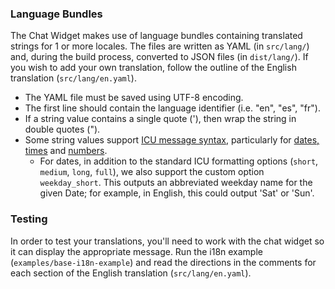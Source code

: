 ### Language Bundles

The Chat Widget makes use of language bundles containing translated strings for 1 or more locales. The files are written as YAML (in `src/lang/`) and, during the build process, converted to JSON files (in `dist/lang/`). If you wish to add your own translation, follow the outline of the English translation (`src/lang/en.yaml`).

* The YAML file must be saved using UTF-8 encoding.
* The first line should contain the language identifier (i.e. "en", "es", "fr").
* If a string value contains a single quote ('), then wrap the string in double quotes (").
* Some string values support [ICU message syntax](http://userguide.icu-project.org/formatparse/messages), particularly for [dates, times](http://userguide.icu-project.org/formatparse/datetime) and [numbers](http://userguide.icu-project.org/formatparse/numbers).
    * For dates, in addition to the standard ICU formatting options (`short`, `medium`, `long`, `full`), we also support the custom option `weekday_short`. This outputs an abbreviated weekday name for the given Date; for example, in English, this could output 'Sat' or 'Sun'.

### Testing

In order to test your translations, you'll need to work with the chat widget so it can display the appropriate message. Run the i18n example (`examples/base-i18n-example`) and read the directions in the comments for each section of the English translation (`src/lang/en.yaml`).
